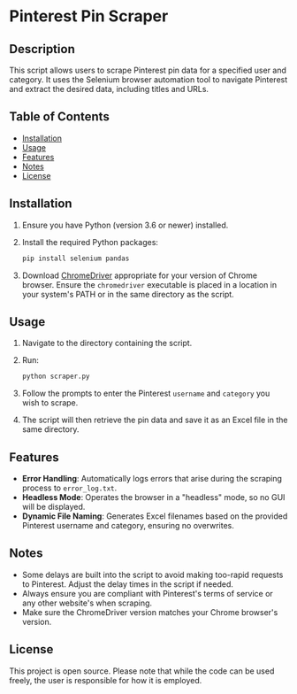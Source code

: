 # Pinterest Pin Scraper

## Description
This script allows users to scrape Pinterest pin data for a specified user and category. It uses the Selenium browser automation tool to navigate Pinterest and extract the desired data, including titles and URLs.

## Table of Contents
- [Installation](#installation)
- [Usage](#usage)
- [Features](#features)
- [Notes](#notes)
- [License](#license)

## Installation
1. Ensure you have Python (version 3.6 or newer) installed.
2. Install the required Python packages:

    ```bash
    pip install selenium pandas
    ```

3. Download [ChromeDriver](https://sites.google.com/a/chromium.org/chromedriver/) appropriate for your version of Chrome browser. Ensure the `chromedriver` executable is placed in a location in your system's PATH or in the same directory as the script.

## Usage
1. Navigate to the directory containing the script.
2. Run:

    ```bash
    python scraper.py
    ```

3. Follow the prompts to enter the Pinterest `username` and `category` you wish to scrape.
4. The script will then retrieve the pin data and save it as an Excel file in the same directory.

## Features
- **Error Handling**: Automatically logs errors that arise during the scraping process to `error_log.txt`.
- **Headless Mode**: Operates the browser in a "headless" mode, so no GUI will be displayed.
- **Dynamic File Naming**: Generates Excel filenames based on the provided Pinterest username and category, ensuring no overwrites.

## Notes
- Some delays are built into the script to avoid making too-rapid requests to Pinterest. Adjust the delay times in the script if needed.
- Always ensure you are compliant with Pinterest's terms of service or any other website's when scraping.
- Make sure the ChromeDriver version matches your Chrome browser's version.

## License
This project is open source. Please note that while the code can be used freely, the user is responsible for how it is employed.

